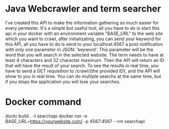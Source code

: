 # Java Webcrawler and term searcher
I've created this API to make the information gathering so much easier for every pentester.
It's a simple but useful tool, all you have to do is start this api in your docker with an environment variable "BASE_URL" to the web site which you want to crawl, after initializating, you can send your keyword for this API, all you have to do is send to your localhost:4567 a post notification with only one parameter in JSON: 'keyword'. This parameter will be the word that you will search in the selected website. The term needs to have at least 4 characters and 32 character maximum.
Then the API will return an ID that will have the result of your search. To see the results in real time, you have to send a GET requisition to /crawl/{the provided ID}, and the API will show to you in real time.
You can do multiple searchs at the same time, but if you stops the application you will lose your searches.

# Docker command
dockr build . -t searchapi
docker run -e BASE_URL=https://yourwebsite.com/ -p 4567:4567 --rm searchapi
